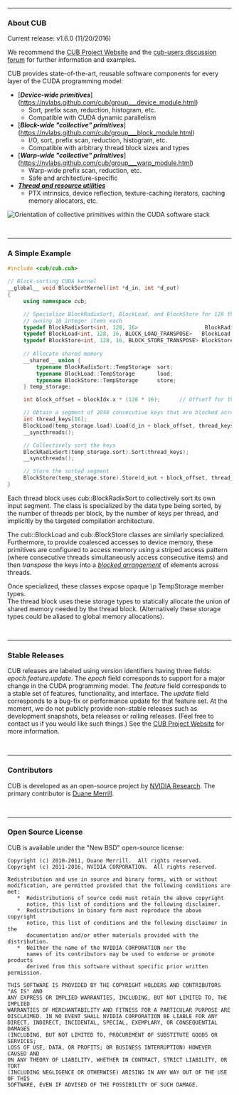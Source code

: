 <hr>
<h3>About CUB</h3>

Current release: v1.6.0 (11/20/2016)

We recommend the [CUB Project Website](http://nvlabs.github.com/cub) and the [cub-users discussion forum](http://groups.google.com/group/cub-users) for further information and examples.

CUB provides state-of-the-art, reusable software components for every layer 
of the CUDA programming model:
- [<b><em>Device-wide primitives</em></b>] (https://nvlabs.github.com/cub/group___device_module.html) 
  - Sort, prefix scan, reduction, histogram, etc.  
  - Compatible with CUDA dynamic parallelism
- [<b><em>Block-wide "collective" primitives</em></b>] (https://nvlabs.github.com/cub/group___block_module.html)
  - I/O, sort, prefix scan, reduction, histogram, etc.  
  - Compatible with arbitrary thread block sizes and types 
- [<b><em>Warp-wide "collective" primitives</em></b>] (https://nvlabs.github.com/cub/group___warp_module.html)
  - Warp-wide prefix scan, reduction, etc.
  - Safe and architecture-specific
- [<b><em>Thread and resource utilities</em></b>](https://nvlabs.github.com/cub/group___thread_module.html)
  - PTX intrinsics, device reflection, texture-caching iterators, caching memory allocators, etc. 

![Orientation of collective primitives within the CUDA software stack](http://nvlabs.github.com/cub/cub_overview.png)

<br><hr>
<h3>A Simple Example</h3>

```C++
#include <cub/cub.cuh>
 
// Block-sorting CUDA kernel
__global__ void BlockSortKernel(int *d_in, int *d_out)
{
     using namespace cub;

     // Specialize BlockRadixSort, BlockLoad, and BlockStore for 128 threads 
     // owning 16 integer items each
     typedef BlockRadixSort<int, 128, 16>                     BlockRadixSort;
     typedef BlockLoad<int, 128, 16, BLOCK_LOAD_TRANSPOSE>   BlockLoad;
     typedef BlockStore<int, 128, 16, BLOCK_STORE_TRANSPOSE> BlockStore;
 
     // Allocate shared memory
     __shared__ union {
         typename BlockRadixSort::TempStorage  sort;
         typename BlockLoad::TempStorage       load; 
         typename BlockStore::TempStorage      store; 
     } temp_storage; 

     int block_offset = blockIdx.x * (128 * 16);	  // OffsetT for this block's ment

     // Obtain a segment of 2048 consecutive keys that are blocked across threads
     int thread_keys[16];
     BlockLoad(temp_storage.load).Load(d_in + block_offset, thread_keys);
     __syncthreads();

     // Collectively sort the keys
     BlockRadixSort(temp_storage.sort).Sort(thread_keys);
     __syncthreads();

     // Store the sorted segment 
     BlockStore(temp_storage.store).Store(d_out + block_offset, thread_keys);
}
```

Each thread block uses cub::BlockRadixSort to collectively sort 
its own input segment.  The class is specialized by the 
data type being sorted, by the number of threads per block, by the number of 
keys per thread, and implicitly by the targeted compilation architecture.  

The cub::BlockLoad and cub::BlockStore classes are similarly specialized.    
Furthermore, to provide coalesced accesses to device memory, these primitives are 
configured to access memory using a striped access pattern (where consecutive threads 
simultaneously access consecutive items) and then <em>transpose</em> the keys into 
a [<em>blocked arrangement</em>](index.html#sec4sec3) of elements across threads. 

Once specialized, these classes expose opaque \p TempStorage member types.  
The thread block uses these storage types to statically allocate the union of 
shared memory needed by the thread block.  (Alternatively these storage types 
could be aliased to global memory allocations).

<br><hr>
<h3>Stable Releases</h3>

CUB releases are labeled using version identifiers having three fields: 
*epoch.feature.update*.  The *epoch* field corresponds to support for
a major change in the CUDA programming model.  The *feature* field 
corresponds to a stable set of features, functionality, and interface.  The
*update* field corresponds to a bug-fix or performance update for that
feature set.  At the moment, we do not publicly provide non-stable releases 
such as development snapshots, beta releases or rolling releases.  (Feel free
to contact us if you would like such things.)  See the 
[CUB Project Website](http://nvlabs.github.com/cub) for more information.

<br><hr>
<h3>Contributors</h3>

CUB is developed as an open-source project by [NVIDIA Research](http://research.nvidia.com).  The primary contributor is [Duane Merrill](http://github.com/dumerrill).

<br><hr>
<h3>Open Source License</h3>

CUB is available under the "New BSD" open-source license:

```
Copyright (c) 2010-2011, Duane Merrill.  All rights reserved.
Copyright (c) 2011-2016, NVIDIA CORPORATION.  All rights reserved.

Redistribution and use in source and binary forms, with or without
modification, are permitted provided that the following conditions are met:
   *  Redistributions of source code must retain the above copyright
      notice, this list of conditions and the following disclaimer.
   *  Redistributions in binary form must reproduce the above copyright
      notice, this list of conditions and the following disclaimer in the
      documentation and/or other materials provided with the distribution.
   *  Neither the name of the NVIDIA CORPORATION nor the
      names of its contributors may be used to endorse or promote products
      derived from this software without specific prior written permission.

THIS SOFTWARE IS PROVIDED BY THE COPYRIGHT HOLDERS AND CONTRIBUTORS "AS IS" AND
ANY EXPRESS OR IMPLIED WARRANTIES, INCLUDING, BUT NOT LIMITED TO, THE IMPLIED
WARRANTIES OF MERCHANTABILITY AND FITNESS FOR A PARTICULAR PURPOSE ARE
DISCLAIMED. IN NO EVENT SHALL NVIDIA CORPORATION BE LIABLE FOR ANY
DIRECT, INDIRECT, INCIDENTAL, SPECIAL, EXEMPLARY, OR CONSEQUENTIAL DAMAGES
(INCLUDING, BUT NOT LIMITED TO, PROCUREMENT OF SUBSTITUTE GOODS OR SERVICES;
LOSS OF USE, DATA, OR PROFITS; OR BUSINESS INTERRUPTION) HOWEVER CAUSED AND
ON ANY THEORY OF LIABILITY, WHETHER IN CONTRACT, STRICT LIABILITY, OR TORT
(INCLUDING NEGLIGENCE OR OTHERWISE) ARISING IN ANY WAY OUT OF THE USE OF THIS
SOFTWARE, EVEN IF ADVISED OF THE POSSIBILITY OF SUCH DAMAGE.
```
